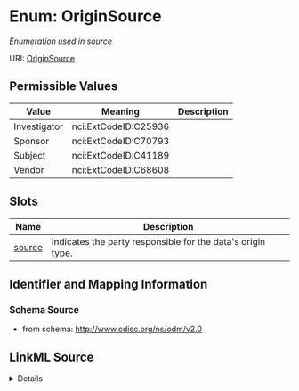 # Enum: OriginSource




_Enumeration used in source_



URI: [OriginSource](OriginSource)

## Permissible Values

| Value | Meaning | Description |
| --- | --- | --- |
| Investigator | nci:ExtCodeID:C25936 |  |
| Sponsor | nci:ExtCodeID:C70793 |  |
| Subject | nci:ExtCodeID:C41189 |  |
| Vendor | nci:ExtCodeID:C68608 |  |




## Slots

| Name | Description |
| ---  | --- |
| [source](source.md) | Indicates the party responsible for the data's origin type. |






## Identifier and Mapping Information







### Schema Source


* from schema: http://www.cdisc.org/ns/odm/v2.0




## LinkML Source

<details>
```yaml
name: OriginSource
description: Enumeration used in source
from_schema: http://www.cdisc.org/ns/odm/v2.0
rank: 1000
permissible_values:
  Investigator:
    text: Investigator
    meaning: nci:ExtCodeID:C25936
    is_a: OriginSource
  Sponsor:
    text: Sponsor
    meaning: nci:ExtCodeID:C70793
    is_a: OriginSource
  Subject:
    text: Subject
    meaning: nci:ExtCodeID:C41189
    is_a: OriginSource
  Vendor:
    text: Vendor
    meaning: nci:ExtCodeID:C68608
    is_a: OriginSource

```
</details>
